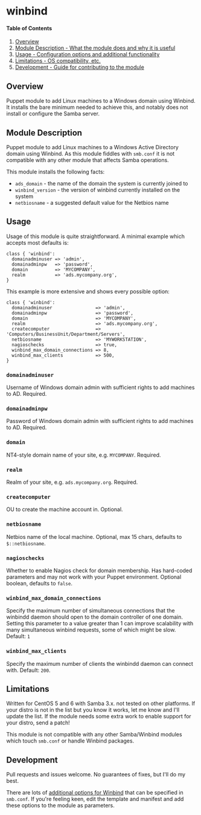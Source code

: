 # winbind

#### Table of Contents

1. [Overview](#overview)
2. [Module Description - What the module does and why it is useful](#module-description)
3. [Usage - Configuration options and additional functionality](#usage)
4. [Limitations - OS compatibility, etc.](#limitations)
5. [Development - Guide for contributing to the module](#development)

## Overview

Puppet module to add Linux machines to a Windows domain using Winbind. It installs the
bare minimum needed to achieve this, and notably does not install or configure the Samba
server.

## Module Description

Puppet module to add Linux machines to a Windows Active Directory domain using Winbind.
As this module fiddles with `smb.conf` it is not compatible with any other module
that affects Samba operations.

This module installs the following facts:

 * `ads_domain` - the name of the domain the system is currently joined to
 * `winbind_version` - the version of winbind currently installed on the system
 * `netbiosname` - a suggested default value for the Netbios name

## Usage

Usage of this module is quite straightforward. A minimal example which accepts most
defaults is:

```puppet
class { 'winbind':
  domainadminuser => 'admin',
  domainadminpw   => 'password',
  domain          => 'MYCOMPANY',
  realm           => 'ads.mycompany.org',
}
```

This example is more extensive and shows every possible option:

```puppet
class { 'winbind':
  domainadminuser                => 'admin',
  domainadminpw                  => 'password',
  domain                         => 'MYCOMPANY',
  realm                          => 'ads.mycompany.org',
  createcomputer                 => 'Computers/BusinessUnit/Department/Servers',
  netbiosname                    => 'MYWORKSTATION',
  nagioschecks                   => true,
  winbind_max_domain_connections => 8,
  winbind_max_clients            => 500,
}
```

### `domainadminuser`

Username of Windows domain admin with sufficient rights to add machines to AD. Required.

### `domainadminpw`

Password of Windows domain admin with sufficient rights to add machines to AD. Required.

### `domain`

NT4-style domain name of your site, e.g. `MYCOMPANY`. Required.

### `realm`

Realm of your site, e.g. `ads.mycompany.org`. Required.

### `createcomputer`

OU to create the machine account in. Optional.

### `netbiosname`

Netbios name of the local machine. Optional, max 15 chars, defaults to `$::netbiosname`.

### `nagioschecks`

Whether to enable Nagios check for domain membership. Has hard-coded parameters and may
not work with your Puppet environment. Optional boolean, defaults to `false`.

### `winbind_max_domain_connections`

Specify the maximum number of simultaneous connections that the winbindd daemon
should open to the domain controller of one domain. Setting this parameter to a
value greater than 1 can improve scalability with many simultaneous winbind requests,
some of which might be slow. Default: `1`

### `winbind_max_clients`

Specify the maximum number of clients the winbindd daemon can connect with. Default: `200`.

## Limitations

Written for CentOS 5 and 6 with Samba 3.x. not tested on other platforms. If your distro is not in the list
but you know it works, let me know and I'll update the list. If the module needs some extra
work to enable support for your distro, send a patch!

This module is not compatible with any other Samba/Winbind modules which touch `smb.conf` or
handle Winbind packages.

## Development

Pull requests and issues welcome. No guarantees of fixes, but I'll do my best.

There are lots of [additional options for Winbind](https://www.samba.org/samba/docs/man/manpages/smb.conf.5.html)
that can be specified in `smb.conf`. If you're feeling keen, edit the template and manifest
and add these options to the module as parameters.
